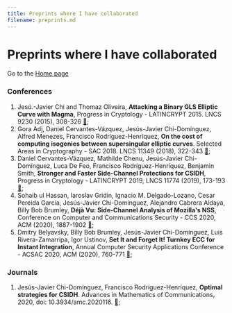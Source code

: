 ```yaml
---
title: Preprints where I have collaborated
filename: preprints.md
--- 
```


# Preprints where I have collaborated

Go to the [Home page](index.md)

### Conferences
1. Jes&uacute;.-Javier Chi and Thomaz Oliveira, **Attacking a Binary GLS Elliptic Curve with Magma**, Progress in Cryptology - LATINCRYPT 2015. LNCS 9230 (2015), 308-326 [&#128279;](https://link.springer.com/chapter/10.1007%2F978-3-319-22174-8_17);
2. Gora Adj, Daniel Cervantes-V&aacute;zquez, Jes&uacute;s-Javier Chi-Dom&iacute;nguez, Alfred Menezes, Francisco Rodr&iacute;guez-Henr&iacute;quez, **On the cost of computing isogenies between supersingular elliptic curves**. Selected Areas in Cryptography - SAC 2018. LNCS 11349 (2018), 322-343 [&#128279;](https://link.springer.com/chapter/10.1007%2F978-3-030-10970-7_15);
3. Daniel Cervantes-V&aacute;zquez, Mathilde Chenu, Jes&uacute;s-Javier Chi-Dom&iacute;nguez, Luca De Feo, Francisco Rodr&iacute;guez-Henr&iacute;quez, Benjamin Smith, **Stronger and Faster Side-Channel Protections for CSIDH**, Progress in Cryptology - LATINCRYPT 2019, LNCS 11774 (2019), 173-193 [&#128279;](https://link.springer.com/chapter/10.1007%2F978-3-030-30530-7_9);
4. Sohaib ul Hassan, Iaroslav Gridin, Ignacio M. Delgado-Lozano, Cesar Pereida Garc&iacute;a, Jes&uacute;s-Javier Chi-Dom&iacute;nguez, Alejandro Cabrera Aldaya, Billy Bob Brumley, **D&eacute;j&agrave; Vu: Side-Channel Analysis of Mozilla's NSS**, Conference on Computer and Communications Security - CCS 2020, ACM (2020), 1887-1902 [&#128279;](https://dl.acm.org/doi/10.1145/3372297.3421761);
5. Dmitry Belyavsky, Billy Bob Brumley, Jes&uacute;s-Javier Chi-Dom&iacute;nguez, Luis Rivera-Zamarripa, Igor Ustinov, **Set It and Forget It! Turnkey ECC for Instant Integration**, Annual Computer Security Applications Conference - ACSAC 2020, ACM (2020), 760-771 [&#128279;](https://dl.acm.org/doi/10.1145/3427228.3427291);

### Journals
1. Jes&uacute;s-Javier Chi-Dom&iacute;nguez, Francisco Rodr&iacute;guez-Henr&iacute;quez, **Optimal strategies for CSIDH**. Advances in Mathematics of Communications, 2020, doi: 10.3934/amc.2020116. [&#128279;](https://www.aimsciences.org/article/doi/10.3934/amc.2020116);
